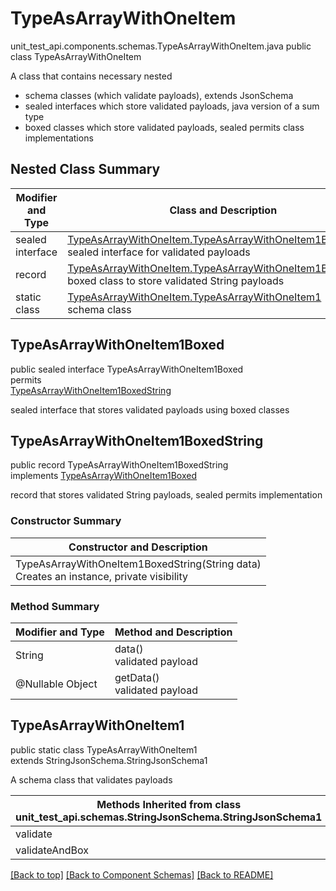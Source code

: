 # TypeAsArrayWithOneItem
unit_test_api.components.schemas.TypeAsArrayWithOneItem.java
public class TypeAsArrayWithOneItem<br>

A class that contains necessary nested
- schema classes (which validate payloads), extends JsonSchema
- sealed interfaces which store validated payloads, java version of a sum type
- boxed classes which store validated payloads, sealed permits class implementations

## Nested Class Summary
| Modifier and Type | Class and Description |
| ----------------- | ---------------------- |
| sealed interface | [TypeAsArrayWithOneItem.TypeAsArrayWithOneItem1Boxed](#typeasarraywithoneitem1boxed)<br> sealed interface for validated payloads |
| record | [TypeAsArrayWithOneItem.TypeAsArrayWithOneItem1BoxedString](#typeasarraywithoneitem1boxedstring)<br> boxed class to store validated String payloads |
| static class | [TypeAsArrayWithOneItem.TypeAsArrayWithOneItem1](#typeasarraywithoneitem1)<br> schema class |

## TypeAsArrayWithOneItem1Boxed
public sealed interface TypeAsArrayWithOneItem1Boxed<br>
permits<br>
[TypeAsArrayWithOneItem1BoxedString](#typeasarraywithoneitem1boxedstring)

sealed interface that stores validated payloads using boxed classes

## TypeAsArrayWithOneItem1BoxedString
public record TypeAsArrayWithOneItem1BoxedString<br>
implements [TypeAsArrayWithOneItem1Boxed](#typeasarraywithoneitem1boxed)

record that stores validated String payloads, sealed permits implementation

### Constructor Summary
| Constructor and Description |
| --------------------------- |
| TypeAsArrayWithOneItem1BoxedString(String data)<br>Creates an instance, private visibility |

### Method Summary
| Modifier and Type | Method and Description |
| ----------------- | ---------------------- |
| String | data()<br>validated payload |
| @Nullable Object | getData()<br>validated payload |

## TypeAsArrayWithOneItem1
public static class TypeAsArrayWithOneItem1<br>
extends StringJsonSchema.StringJsonSchema1

A schema class that validates payloads

| Methods Inherited from class unit_test_api.schemas.StringJsonSchema.StringJsonSchema1 |
| ------------------------------------------------------------------ |
| validate                                                           |
| validateAndBox                                                     |

[[Back to top]](#top) [[Back to Component Schemas]](../../../README.md#Component-Schemas) [[Back to README]](../../../README.md)
